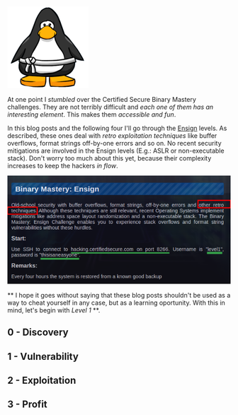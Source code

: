 ![Logo](/assets/images/belts-white.png)

At one point I _stumbled_  over the Certified Secure Binary Mastery challenges. 
They are not terribly difficult and _each one of them has an interesting element_. This makes them _accessible and fun_. 

In this blog posts and the following four I'll go through the [Ensign](https://www.certifiedsecure.com/certification/view/37) levels. As described, these ones deal with _retro exploitation techniques_ like buffer overflows, format strings
off-by-one errors and so on. No recent security mitigations are involved in the Ensign levels (E.g.: ASLR or non-executable stack). Don't worry too much about this yet, because their complexity increases to keep the hackers _in flow_.

![Ensign](/assets/images/bm1.png)

** I hope it goes without saying that these blog posts shouldn't be used as a way to cheat yourself in any case, but as a learning oportunity. With this in mind, let's begin with _Level 1_ **.

## 0 - Discovery


## 1 - Vulnerability


## 2 - Exploitation


## 3 - Profit
